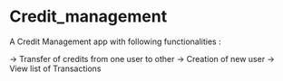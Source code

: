 # Credit_management
A Credit Management app with following functionalities :

-> Transfer of credits from one user to other
-> Creation of new user
-> View list of Transactions

